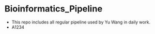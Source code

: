 # Bioinformatics_Pipeline 
- This repo includes all regular pipeline used by Yu Wang in daily work. 
- A1234

